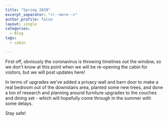 ```yaml
---
title: "Spring 2020"
excerpt_separator: "<!--more-->"
author_profile: false
layout: single
categories:
  - Blog
tags:
  - cabin

---
```


First off, obviously the coronavirus is throwing timelines out the window, so we don't know at this point when we will be re-opening the cabin for visitors, but we will post updates here!

In terms of upgrades we've added a privacy wall and barn door to make a real bedroom out of the downstairs area, planted some new trees, and done a ton of research and planning around furniture upgrades to the couches and dining set - which will hopefully come through in the summer with some delays.  

Stay safe!
<!--more-->

